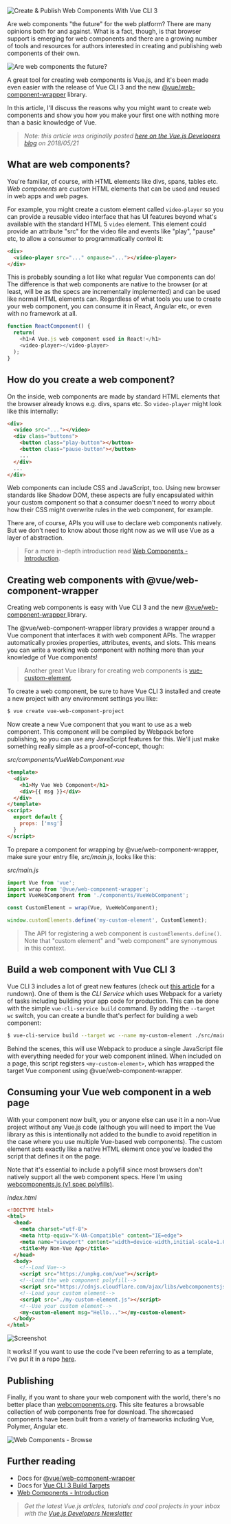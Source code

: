 ![Create & Publish Web Components With Vue CLI 3](webcomponents.jpg)

Are web components "the future" for the web platform? There are many opinions both for and against. What is a fact, though, is that browser support is emerging for web components and there are a growing number of tools and resources for authors interested in creating and publishing web components of their own.

![Are web components the future?](webcomponents_3.png)

A great tool for creating web components is Vue.js, and it's been made even easier with the release of Vue CLI 3 and the new [@vue/web-component-wrapper](https://github.com/vuejs/vue-web-component-wrapper) library. 

In this article, I'll discuss the reasons why you might want to create web components and show you how you make your first one with nothing more than a basic knowledge of Vue.

> *Note: this article was originally posted [here on the Vue.js Developers blog](https://vuejsdevelopers.com/2018/05/21/vue-js-web-component/?jsdojo_id=cjs_vwc) on 2018/05/21*

## What are web components?

You're familiar, of course, with HTML elements like divs, spans, tables etc. *Web components* are *custom* HTML elements that can be used and reused in web apps and web pages. 

For example, you might create a custom element called `video-player` so you can provide a reusable video interface that has UI features beyond what's available with the standard HTML 5 `video` element. This element could provide an attribute "src" for the video file and events like "play", "pause" etc, to allow a consumer to programmatically control it:

```html
<div>
  <video-player src="..." onpause="..."></video-player>
</div>
```


This is probably sounding a lot like what regular Vue components can do! The difference is that web components are native to the browser (or at least, will be as the specs are incrementally implemented) and can be used like normal HTML elements can. Regardless of what tools you use to create your web component, you can consume it in React, Angular etc, or even with no framework at all.

```js
function ReactComponent() {
  return(
    <h1>A Vue.js web component used in React!</h1>
    <video-player></video-player>
  );
}
```

## How do you create a web component?

On the inside, web components are made by standard HTML elements that the browser already knows e.g. divs, spans etc. So `video-player` might look like this internally:

```html
<div>
  <video src="..."></video>
  <div class="buttons">
    <button class="play-button"></button>
    <button class="pause-button"></button>
    ...
  </div>
  ...
</div>
```

Web components can include CSS and JavaScript, too. Using new browser standards like Shadow DOM, these aspects are fully encapsulated within your custom component so that a consumer doesn't need to worry about how their CSS might overwrite rules in the web component, for example.

There are, of course, APIs you will use to declare web components natively. But we don't need to know about those right now as we will use Vue as a layer of abstraction.

> For a more in-depth introduction read [Web Components - Introduction](https://www.webcomponents.org/introduction).

## Creating web components with @vue/web-component-wrapper

Creating web components is easy with Vue CLI 3 and the new [@vue/web-component-wrapper
](https://github.com/vuejs/vue-web-component-wrapper) library.

The @vue/web-component-wrapper library provides a wrapper around a Vue component that interfaces it with web component APIs. The wrapper automatically proxies properties, attributes, events, and slots. This means you can write a working web component with nothing more than your knowledge of Vue components! 

> Another great Vue library for creating web components is [vue-custom-element](https://github.com/karol-f/vue-custom-element).

To create a web component, be sure to have Vue CLI 3 installed and create a new project with any environment settings you like:

```bash
$ vue create vue-web-component-project
```

Now create a new Vue component that you want to use as a web component. This component will be compiled by Webpack before publishing, so you can use any JavaScript features for this. We'll just make something really simple as a proof-of-concept, though:

*src/components/VueWebComponent.vue*


```html
<template>
  <div>
    <h1>My Vue Web Component</h1>
    <div>{{ msg }}</div>
  </div>
</template>
<script>
  export default {
    props: ['msg'] 
  }
</script>
```


To prepare a component for wrapping by @vue/web-component-wrapper, make sure your entry file, *src/main.js*, looks like this:

*src/main.js*

```js
import Vue from 'vue';
import wrap from '@vue/web-component-wrapper';
import VueWebComponent from './components/VueWebComponent';

const CustomElement = wrap(Vue, VueWebComponent);

window.customElements.define('my-custom-element', CustomElement);
```

> The API for registering a web component is `customElements.define()`. Note that "custom element" and "web component" are synonymous in this context.

## Build a web component with Vue CLI 3

Vue CLI 3 includes a lot of great new features (check out [this article](https://vuejsdevelopers.com/2018/03/26/vue-cli-3/) for a rundown). One of them is the *CLI Service* which uses Webpack for a variety of tasks including building your app code for production. This can be done with the simple `vue-cli-service build` command. By adding the `--target wc` switch, you can create a bundle that's perfect for building a web component:

```bash
$ vue-cli-service build --target wc --name my-custom-element ./src/main.js
```

Behind the scenes, this will use Webpack to produce a single JavaScript file with everything needed for your web component inlined. When included on a page, this script registers `<my-custom-element>`, which has wrapped the target Vue component using @vue/web-component-wrapper.

## Consuming your Vue web component in a web page

With your component now built, you or anyone else can use it in a non-Vue project without any Vue.js code (although you will need to import the Vue library as this is intentionally not added to the bundle to avoid repetition in the case where you use multiple Vue-based web components). The custom element acts exactly like a native HTML element once you've loaded the script that defines it on the page.

Note that it's essential to include a polyfill since most browsers don't natively support all the web component specs. Here I'm using [webcomponents.js (v1 spec polyfills)](https://github.com/WebComponents/webcomponentsjs).

*index.html*

```html
<!DOCTYPE html>
<html>
  <head>
    <meta charset="utf-8">
    <meta http-equiv="X-UA-Compatible" content="IE=edge">
    <meta name="viewport" content="width=device-width,initial-scale=1.0">
    <title>My Non-Vue App</title>
  </head>
  <body>
    <!--Load Vue-->
    <script src="https://unpkg.com/vue"></script>
    <!--Load the web component polyfill-->
    <script src="https://cdnjs.cloudflare.com/ajax/libs/webcomponentsjs/1.2.0/webcomponents-loader.js"></script>
    <!--Load your custom element-->
    <script src="./my-custom-element.js"></script>
    <!--Use your custom element-->
    <my-custom-element msg="Hello..."></my-custom-element>
  </body>
</html>
```

![Screenshot](webcomponents_2.png)

It works! If you want to use the code I've been referring to as a template, I've put it in a repo [here](https://github.com/anthonygore/vue-web-component).

## Publishing

Finally, if you want to share your web component with the world, there's no better place than [webcomponents.org](https://www.webcomponents.org/). This site features a browsable collection of web components free for download. The showcased components have been built from a variety of frameworks including Vue, Polymer, Angular etc.

![Web Components - Browse](webcomponents_1.png)

## Further reading

- Docs for [@vue/web-component-wrapper](https://github.com/vuejs/vue-web-component-wrapper) 
- Docs for [Vue CLI 3 Build Targets](https://github.com/vuejs/vue-cli/blob/dev/docs/build-targets.md#web-component)
- [Web Components - Introduction](https://www.webcomponents.org/introduction)

> *Get the latest Vue.js articles, tutorials and cool projects in your inbox with the [Vue.js Developers Newsletter](https://vuejsdevelopers.com/newsletter/?jsdojo_id=cjs_vwc)*
